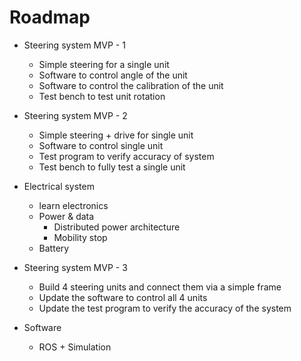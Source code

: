 # Roadmap

* Steering system MVP - 1
  * Simple steering for a single unit
  * Software to control angle of the unit
  * Software to control the calibration of the unit
  * Test bench to test unit rotation
* Steering system MVP - 2
  * Simple steering + drive for single unit
  * Software to control single unit
  * Test program to verify accuracy of system
  * Test bench to fully test a single unit
* Electrical system
  * learn electronics
  * Power & data
    * Distributed power architecture
    * Mobility stop
  * Battery
* Steering system MVP - 3
  * Build 4 steering units and connect them via a simple frame
  * Update the software to control all 4 units
  * Update the test program to verify the accuracy of the system

* Software
  * ROS + Simulation